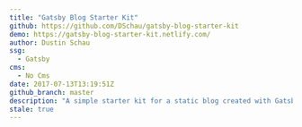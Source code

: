 ```yaml
---
title: "Gatsby Blog Starter Kit"
github: https://github.com/DSchau/gatsby-blog-starter-kit
demo: https://gatsby-blog-starter-kit.netlify.com/
author: Dustin Schau
ssg:
  - Gatsby
cms:
  - No Cms
date: 2017-07-13T13:19:51Z
github_branch: master
description: "A simple starter kit for a static blog created with Gatsby"
stale: true
---
```

